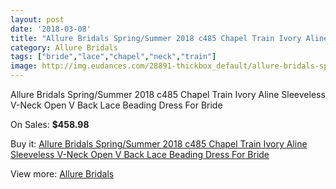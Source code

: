 ```yaml
---
layout: post
date: '2018-03-08'
title: "Allure Bridals Spring/Summer 2018 c485 Chapel Train Ivory Aline Sleeveless V-Neck Open V Back Lace Beading Dress For Bride"
category: Allure Bridals
tags: ["bride","lace","chapel","neck","train"]
image: http://img.eudances.com/28891-thickbox_default/allure-bridals-spring-summer-2018-c485-chapel-train-ivory-aline-sleeveless-v-neck-open-v-back-lace-beading-dress-for-bride.jpg
---
```

Allure Bridals Spring/Summer 2018 c485 Chapel Train Ivory Aline Sleeveless V-Neck Open V Back Lace Beading Dress For Bride

On Sales: **$458.98**
<a href="https://www.eudances.com/en/allure-bridals/9459-allure-bridals-spring-summer-2018-c485-chapel-train-ivory-aline-sleeveless-v-neck-open-v-back-lace-beading-dress-for-bride.html"><amp-img layout="responsive" width="600" height="600" src="//img.eudances.com/28891-thickbox_default/allure-bridals-spring-summer-2018-c485-chapel-train-ivory-aline-sleeveless-v-neck-open-v-back-lace-beading-dress-for-bride.jpg" alt="Allure Bridals Spring/Summer 2018 c485 Chapel Train Ivory Aline Sleeveless V-Neck Open V Back Lace Beading Dress For Bride 0" /></a>
<a href="https://www.eudances.com/en/allure-bridals/9459-allure-bridals-spring-summer-2018-c485-chapel-train-ivory-aline-sleeveless-v-neck-open-v-back-lace-beading-dress-for-bride.html"><amp-img layout="responsive" width="600" height="600" src="//img.eudances.com/28901-thickbox_default/allure-bridals-spring-summer-2018-c485-chapel-train-ivory-aline-sleeveless-v-neck-open-v-back-lace-beading-dress-for-bride.jpg" alt="Allure Bridals Spring/Summer 2018 c485 Chapel Train Ivory Aline Sleeveless V-Neck Open V Back Lace Beading Dress For Bride 1" /></a>
<a href="https://www.eudances.com/en/allure-bridals/9459-allure-bridals-spring-summer-2018-c485-chapel-train-ivory-aline-sleeveless-v-neck-open-v-back-lace-beading-dress-for-bride.html"><amp-img layout="responsive" width="600" height="600" src="//img.eudances.com/28900-thickbox_default/allure-bridals-spring-summer-2018-c485-chapel-train-ivory-aline-sleeveless-v-neck-open-v-back-lace-beading-dress-for-bride.jpg" alt="Allure Bridals Spring/Summer 2018 c485 Chapel Train Ivory Aline Sleeveless V-Neck Open V Back Lace Beading Dress For Bride 2" /></a>
<a href="https://www.eudances.com/en/allure-bridals/9459-allure-bridals-spring-summer-2018-c485-chapel-train-ivory-aline-sleeveless-v-neck-open-v-back-lace-beading-dress-for-bride.html"><amp-img layout="responsive" width="600" height="600" src="//img.eudances.com/28899-thickbox_default/allure-bridals-spring-summer-2018-c485-chapel-train-ivory-aline-sleeveless-v-neck-open-v-back-lace-beading-dress-for-bride.jpg" alt="Allure Bridals Spring/Summer 2018 c485 Chapel Train Ivory Aline Sleeveless V-Neck Open V Back Lace Beading Dress For Bride 3" /></a>
<a href="https://www.eudances.com/en/allure-bridals/9459-allure-bridals-spring-summer-2018-c485-chapel-train-ivory-aline-sleeveless-v-neck-open-v-back-lace-beading-dress-for-bride.html"><amp-img layout="responsive" width="600" height="600" src="//img.eudances.com/28898-thickbox_default/allure-bridals-spring-summer-2018-c485-chapel-train-ivory-aline-sleeveless-v-neck-open-v-back-lace-beading-dress-for-bride.jpg" alt="Allure Bridals Spring/Summer 2018 c485 Chapel Train Ivory Aline Sleeveless V-Neck Open V Back Lace Beading Dress For Bride 4" /></a>
<a href="https://www.eudances.com/en/allure-bridals/9459-allure-bridals-spring-summer-2018-c485-chapel-train-ivory-aline-sleeveless-v-neck-open-v-back-lace-beading-dress-for-bride.html"><amp-img layout="responsive" width="600" height="600" src="//img.eudances.com/28897-thickbox_default/allure-bridals-spring-summer-2018-c485-chapel-train-ivory-aline-sleeveless-v-neck-open-v-back-lace-beading-dress-for-bride.jpg" alt="Allure Bridals Spring/Summer 2018 c485 Chapel Train Ivory Aline Sleeveless V-Neck Open V Back Lace Beading Dress For Bride 5" /></a>
<a href="https://www.eudances.com/en/allure-bridals/9459-allure-bridals-spring-summer-2018-c485-chapel-train-ivory-aline-sleeveless-v-neck-open-v-back-lace-beading-dress-for-bride.html"><amp-img layout="responsive" width="600" height="600" src="//img.eudances.com/28896-thickbox_default/allure-bridals-spring-summer-2018-c485-chapel-train-ivory-aline-sleeveless-v-neck-open-v-back-lace-beading-dress-for-bride.jpg" alt="Allure Bridals Spring/Summer 2018 c485 Chapel Train Ivory Aline Sleeveless V-Neck Open V Back Lace Beading Dress For Bride 6" /></a>
<a href="https://www.eudances.com/en/allure-bridals/9459-allure-bridals-spring-summer-2018-c485-chapel-train-ivory-aline-sleeveless-v-neck-open-v-back-lace-beading-dress-for-bride.html"><amp-img layout="responsive" width="600" height="600" src="//img.eudances.com/28895-thickbox_default/allure-bridals-spring-summer-2018-c485-chapel-train-ivory-aline-sleeveless-v-neck-open-v-back-lace-beading-dress-for-bride.jpg" alt="Allure Bridals Spring/Summer 2018 c485 Chapel Train Ivory Aline Sleeveless V-Neck Open V Back Lace Beading Dress For Bride 7" /></a>
<a href="https://www.eudances.com/en/allure-bridals/9459-allure-bridals-spring-summer-2018-c485-chapel-train-ivory-aline-sleeveless-v-neck-open-v-back-lace-beading-dress-for-bride.html"><amp-img layout="responsive" width="600" height="600" src="//img.eudances.com/28894-thickbox_default/allure-bridals-spring-summer-2018-c485-chapel-train-ivory-aline-sleeveless-v-neck-open-v-back-lace-beading-dress-for-bride.jpg" alt="Allure Bridals Spring/Summer 2018 c485 Chapel Train Ivory Aline Sleeveless V-Neck Open V Back Lace Beading Dress For Bride 8" /></a>
<a href="https://www.eudances.com/en/allure-bridals/9459-allure-bridals-spring-summer-2018-c485-chapel-train-ivory-aline-sleeveless-v-neck-open-v-back-lace-beading-dress-for-bride.html"><amp-img layout="responsive" width="600" height="600" src="//img.eudances.com/28893-thickbox_default/allure-bridals-spring-summer-2018-c485-chapel-train-ivory-aline-sleeveless-v-neck-open-v-back-lace-beading-dress-for-bride.jpg" alt="Allure Bridals Spring/Summer 2018 c485 Chapel Train Ivory Aline Sleeveless V-Neck Open V Back Lace Beading Dress For Bride 9" /></a>
<a href="https://www.eudances.com/en/allure-bridals/9459-allure-bridals-spring-summer-2018-c485-chapel-train-ivory-aline-sleeveless-v-neck-open-v-back-lace-beading-dress-for-bride.html"><amp-img layout="responsive" width="600" height="600" src="//img.eudances.com/28892-thickbox_default/allure-bridals-spring-summer-2018-c485-chapel-train-ivory-aline-sleeveless-v-neck-open-v-back-lace-beading-dress-for-bride.jpg" alt="Allure Bridals Spring/Summer 2018 c485 Chapel Train Ivory Aline Sleeveless V-Neck Open V Back Lace Beading Dress For Bride 10" /></a>

Buy it: [Allure Bridals Spring/Summer 2018 c485 Chapel Train Ivory Aline Sleeveless V-Neck Open V Back Lace Beading Dress For Bride](https://www.eudances.com/en/allure-bridals/9459-allure-bridals-spring-summer-2018-c485-chapel-train-ivory-aline-sleeveless-v-neck-open-v-back-lace-beading-dress-for-bride.html "Allure Bridals Spring/Summer 2018 c485 Chapel Train Ivory Aline Sleeveless V-Neck Open V Back Lace Beading Dress For Bride")

View more: [Allure Bridals](https://www.eudances.com/en/2-allure-bridals "Allure Bridals")
